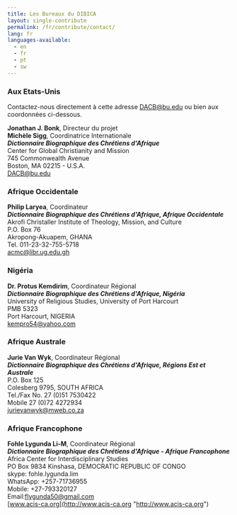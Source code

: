 ```yaml
---
title: Les Bureaux du DIBICA
layout: single-contribute
permalink: /fr/contribute/contact/
lang: fr
languages-available:                         
  - en
  - fr
  - pt
  - sw
---
```

### Aux Etats-Unis

Contactez-nous directement à cette adresse [DACB@bu.edu](mailto:dacb@omsc.org) ou bien aux coordonnées ci-dessous.

**Jonathan J. Bonk**, Directeur du projet  
**Michèle Sigg**, Coordinatrice Internationale  
**_Dictionnaire Biographique des Chrétiens d'Afrique_**  
Center for Global Christianity and Mission  
745 Commonwealth Avenue  
Boston, MA 02215 - U.S.A.  
[DACB@bu.edu](mailto:dacb@omsc.org)

### Afrique Occidentale

**Philip Laryea**, Coordinateur  
**_Dictionnaire Biographique des Chrétiens d'Afrique, Afrique Occidentale_**  
Akrofi Christaller Institute of Theology, Mission, and Culture  
P.O. Box 76  
Akropong-Akuapem, GHANA  
Tel. 011-23-32-755-5718  
[acmc@libr.ug.edu.gh](mailto:akrofi@africaonline.com.gh)

### Nigéria

**Dr. Protus Kemdirim**, Coordinateur Régional  
**_Dictionnaire Biographique des Chrétiens d'Afrique, Nigéria_**  
University of Religious Studies, University of Port Harcourt  
PMB 5323  
Port Harcourt, NIGERIA  
[kempro54@yahoo.com](mailto:kempro54@yahoo.com)

### Afrique Australe

**Jurie Van Wyk**, Coordinateur Régional  
**_Dictionnaire Biographique des Chrétiens d'Afrique, Régions Est et Australe_**  
P.O. Box 125  
Colesberg 9795, SOUTH AFRICA  
Tel./Fax No. 27 (0)51 7530422  
Mobile 27 (0)72 4272934  
[jurievanwyk@mweb.co.za](mailto:jurievanwyk@mweb.co.za)  

### Afrique Francophone

**Fohle Lygunda Li-M**, Coordinateur Régional  
**_Dictionnaire Biographique des Chrétiens d'Afrique - Afrique Francophone_**  
Africa Center for Interdisciplinary Studies  
PO Box 9834 Kinshasa, DEMOCRATIC REPUBLIC OF CONGO  
skype: fohle.lygunda.lim  
WhatsApp: +257-71736955  
Mobile: +27-793320127  
Email:[flygunda50@gmail.com](mailto:flygunda50@gmail.com "mailto:flygunda50@gmail.com")   
[www.acis-ca.org](http://www.acis-ca.org "http://www.acis-ca.org")  
